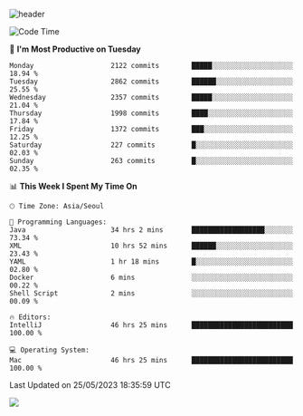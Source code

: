 ![header](https://capsule-render.vercel.app/api?type=Egg&color=timeAuto&height=300&section=header&text=PoPo&fontSize=90&animation=fadeIn)

  <!--START_SECTION:waka-->
![Code Time](http://img.shields.io/badge/Code%20Time-868%20hrs%2015%20mins-blue)

📅 **I'm Most Productive on Tuesday** 

```text
Monday                   2122 commits        █████░░░░░░░░░░░░░░░░░░░░   18.94 % 
Tuesday                  2862 commits        ██████░░░░░░░░░░░░░░░░░░░   25.55 % 
Wednesday                2357 commits        █████░░░░░░░░░░░░░░░░░░░░   21.04 % 
Thursday                 1998 commits        ████░░░░░░░░░░░░░░░░░░░░░   17.84 % 
Friday                   1372 commits        ███░░░░░░░░░░░░░░░░░░░░░░   12.25 % 
Saturday                 227 commits         █░░░░░░░░░░░░░░░░░░░░░░░░   02.03 % 
Sunday                   263 commits         █░░░░░░░░░░░░░░░░░░░░░░░░   02.35 % 
```


📊 **This Week I Spent My Time On** 

```text
🕑︎ Time Zone: Asia/Seoul

💬 Programming Languages: 
Java                     34 hrs 2 mins       ██████████████████░░░░░░░   73.34 % 
XML                      10 hrs 52 mins      ██████░░░░░░░░░░░░░░░░░░░   23.43 % 
YAML                     1 hr 18 mins        █░░░░░░░░░░░░░░░░░░░░░░░░   02.80 % 
Docker                   6 mins              ░░░░░░░░░░░░░░░░░░░░░░░░░   00.22 % 
Shell Script             2 mins              ░░░░░░░░░░░░░░░░░░░░░░░░░   00.09 % 

🔥 Editors: 
IntelliJ                 46 hrs 25 mins      █████████████████████████   100.00 % 

💻 Operating System: 
Mac                      46 hrs 25 mins      █████████████████████████   100.00 % 
```


 Last Updated on 25/05/2023 18:35:59 UTC
<!--END_SECTION:waka-->



<img src="https://capsule-render.vercel.app/api?type=Egg&color=timeAuto&height=300&section=footer&text=PoPo&fontSize=90&animation=fadeIn&reversal=true" />
